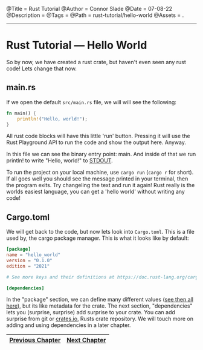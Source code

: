 @Title = Rust Tutorial
@Author = Connor Slade
@Date = 07-08-22
@Description =
@Tags =
@Path = rust-tutorial/hello-world
@Assets = .

---

<link rel="stylesheet" href="../assets/rust-tutorial/style.css" />
<script src="../assets/rust-tutorial/runner.js"></script>

# Rust Tutorial &mdash; Hello World

So by now, we have created a rust crate, but haven't even seen any rust code!
Lets change that now.

## main.rs

If we open the default `src/main.rs` file, we will will see the following:

```rust
fn main() {
    println!("Hello, world!");
}
```

All rust code blocks will have this little 'run' button.
Pressing it will use the Rust Playground API to run the code and show the output here.
Anyway.

In this file we can see the binary entry point: main.
And inside of that we run println! to write "Hello, world!" to [STDOUT]().

To run the project on your local machine, use `cargo run` (`cargo r` for short).
If all goes well you should see the message printed in your terminal, then the program exits.
Try changeling the text and run it again!
Rust really is the worlds easiest language, you can get a 'hello world' without writing any code!

## Cargo.toml

We will get back to the code, but now lets look into `Cargo.toml`.
This is a file used by, the cargo package manager.
This is what it looks like by default:

```toml
[package]
name = "hello_world"
version = "0.1.0"
edition = "2021"

# See more keys and their definitions at https://doc.rust-lang.org/cargo/reference/manifest.html

[dependencies]

```

In the "package" section, we can define many different values ([see then all here]()), but its like metadata for the crate.
The next section, "dependencies" lets you (surprise, surprise) add surprise to your crate.
You can add surprise from git or [crates.io](https://crates.io), Rusts crate repository.
We will touch more on adding and using dependencies in a later chapter.

<!-- ADD LINK -->

<div page-links>

| [Previous Chapter](/writing/rust-tutorial/setting-up-the-environment) | [Next Chapter]() |
| --------------------------------------------------------------------- | ---------------- |

</div>
